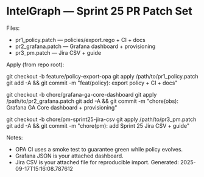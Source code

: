 IntelGraph — Sprint 25 PR Patch Set
===================================

Files:
- pr1_policy.patch — policies/export.rego + CI + docs
- pr2_grafana.patch — Grafana dashboard + provisioning
- pr3_pm.patch — Jira CSV + guide

Apply (from repo root):

  git checkout -b feature/policy-export-opa
  git apply /path/to/pr1_policy.patch
  git add -A && git commit -m "feat(policy): export policy + CI + docs"

  git checkout -b chore/grafana-ga-core-dashboard
  git apply /path/to/pr2_grafana.patch
  git add -A && git commit -m "chore(obs): Grafana GA Core dashboard + provisioning"

  git checkout -b chore/pm-sprint25-jira-csv
  git apply /path/to/pr3_pm.patch
  git add -A && git commit -m "chore(pm): add Sprint 25 Jira CSV + guide"

Notes:
- OPA CI uses a smoke test to guarantee green while policy evolves.
- Grafana JSON is your attached dashboard.
- Jira CSV is your attached file for reproducible import.
Generated: 2025-09-17T15:16:08.787612

